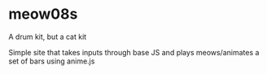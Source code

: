 # meow08s
A drum kit, but a cat kit

Simple site that takes inputs through base JS and plays meows/animates a set of bars using anime.js
